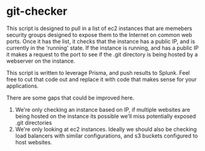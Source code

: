 # git-checker

This script is designed to pull in a list of ec2 instances that are memebers security groups designed to expose them to the Internet on common web ports. Once it has the list, it checks that the instance has a public IP, and is currently in the 'running' state.
If the instance is running, and has a public IP it makes a request to the port to see if the .git directory is being hosted by a webserver on the instance.

This script is written to leverage Prisma, and push results to Splunk. Feel free to cut that code out and replace it with code that makes sense for your applications.

There are some gaps that could be improved here.

1. We're only checking an instance based on IP, if multiple websites are being hosted on the instance its possible we'll miss potentially exposed .git directories
2. We're only looking at ec2 instances. Ideally we should also be checking load balancers with similar configurations, and s3 buckets configured to host websites.
